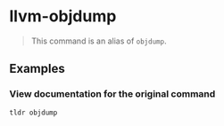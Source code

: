 # llvm-objdump

> This command is an alias of `objdump`.

## Examples

### View documentation for the original command

```bash
tldr objdump
```
